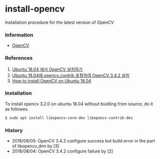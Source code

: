 # install-opencv

Installation procedure for the latest version of OpenCV


### Information

- [OpenCV](https://opencv.org/)

### References

1. [Ubuntu 18.04 에서 OpenCV 설치하기](http://kkokkal.tistory.com/1328)
2. [Ubuntu 18.04에 opencv_contrib 포함하여 OpenCV 3.4.2 설치](http://webnautes.tistory.com/1186)
3. [How to install OpenCV on Ubuntu 18.04](https://linuxize.com/post/how-to-install-opencv-on-ubuntu-18-04/)



### Installation

To install opencv 3.2.0 on ubuntu 18.04 without buidling from source, do it as followes.

```sh
$ sudo apt install libopencv-core-dev libopencv-contrib-dev
```

### History

- 2018/08/05: OpenCV 3.4.2 configure success but build error in the part of libopencv_dnn by [3]
- 2018/08/04: OpenCV 3.4.2 configure failure by [2]
